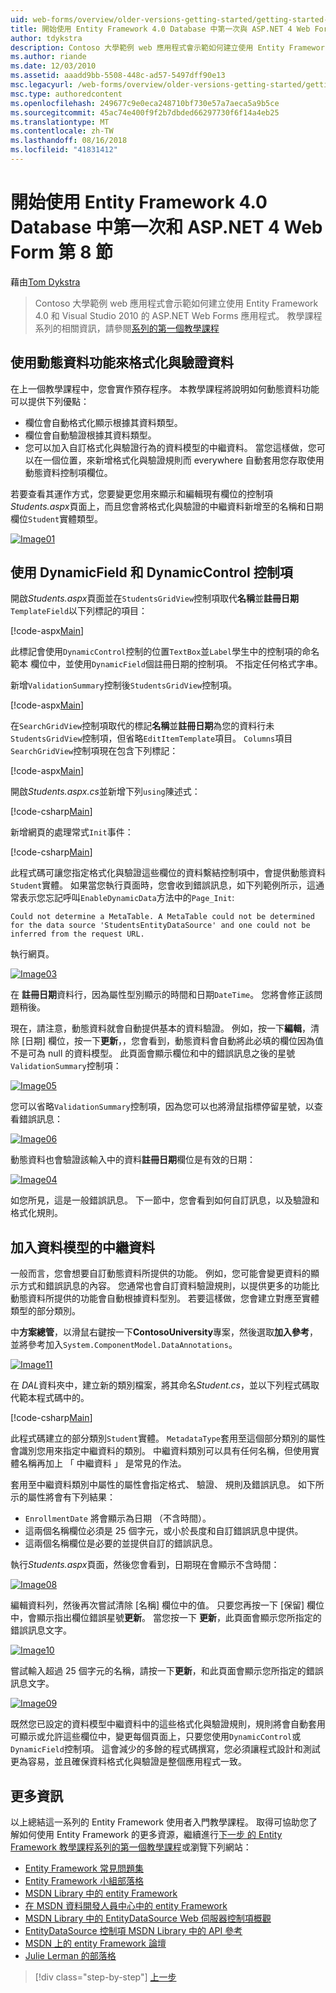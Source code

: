 ```yaml
---
uid: web-forms/overview/older-versions-getting-started/getting-started-with-ef/the-entity-framework-and-aspnet-getting-started-part-8
title: 開始使用 Entity Framework 4.0 Database 中第一次與 ASP.NET 4 Web Form-第 8 節 |Microsoft Docs
author: tdykstra
description: Contoso 大學範例 web 應用程式會示範如何建立使用 Entity Framework 的 ASP.NET Web Forms 應用程式。 範例應用程式是...
ms.author: riande
ms.date: 12/03/2010
ms.assetid: aaadd9bb-5508-448c-ad57-5497dff90e13
msc.legacyurl: /web-forms/overview/older-versions-getting-started/getting-started-with-ef/the-entity-framework-and-aspnet-getting-started-part-8
msc.type: authoredcontent
ms.openlocfilehash: 249677c9e0eca248710bf730e57a7aeca5a9b5ce
ms.sourcegitcommit: 45ac74e400f9f2b7dbded66297730f6f14a4eb25
ms.translationtype: MT
ms.contentlocale: zh-TW
ms.lasthandoff: 08/16/2018
ms.locfileid: "41831412"
---
```

<a name="getting-started-with-entity-framework-40-database-first-and-aspnet-4-web-forms---part-8"></a>開始使用 Entity Framework 4.0 Database 中第一次和 ASP.NET 4 Web Form 第 8 節
====================
藉由[Tom Dykstra](https://github.com/tdykstra)

> Contoso 大學範例 web 應用程式會示範如何建立使用 Entity Framework 4.0 和 Visual Studio 2010 的 ASP.NET Web Forms 應用程式。 教學課程系列的相關資訊，請參閱[系列的第一個教學課程](the-entity-framework-and-aspnet-getting-started-part-1.md)


## <a name="using-dynamic-data-functionality-to-format-and-validate-data"></a>使用動態資料功能來格式化與驗證資料

在上一個教學課程中，您會實作預存程序。 本教學課程將說明如何動態資料功能可以提供下列優點：

- 欄位會自動格式化顯示根據其資料類型。
- 欄位會自動驗證根據其資料類型。
- 您可以加入自訂格式化與驗證行為的資料模型的中繼資料。 當您這樣做，您可以在一個位置，來新增格式化與驗證規則而 everywhere 自動套用您存取使用動態資料控制項欄位。

若要查看其運作方式，您要變更您用來顯示和編輯現有欄位的控制項*Students.aspx*頁面上，而且您會將格式化與驗證的中繼資料新增至的名稱和日期欄位`Student`實體類型。

[![Image01](the-entity-framework-and-aspnet-getting-started-part-8/_static/image2.png)](the-entity-framework-and-aspnet-getting-started-part-8/_static/image1.png)

## <a name="using-dynamicfield-and-dynamiccontrol-controls"></a>使用 DynamicField 和 DynamicControl 控制項

開啟*Students.aspx*頁面並在`StudentsGridView`控制項取代**名稱**並**註冊日期**`TemplateField`以下列標記的項目：

[!code-aspx[Main](the-entity-framework-and-aspnet-getting-started-part-8/samples/sample1.aspx)]

此標記會使用`DynamicControl`控制的位置`TextBox`並`Label`學生中的控制項的命名範本 欄位中，並使用`DynamicField`個註冊日期的控制項。 不指定任何格式字串。

新增`ValidationSummary`控制後`StudentsGridView`控制項。

[!code-aspx[Main](the-entity-framework-and-aspnet-getting-started-part-8/samples/sample2.aspx)]

在`SearchGridView`控制項取代的標記**名稱**並**註冊日期**為您的資料行未`StudentsGridView`控制項，但省略`EditItemTemplate`項目。 `Columns`項目`SearchGridView`控制項現在包含下列標記：

[!code-aspx[Main](the-entity-framework-and-aspnet-getting-started-part-8/samples/sample3.aspx)]

開啟*Students.aspx.cs*並新增下列`using`陳述式：

[!code-csharp[Main](the-entity-framework-and-aspnet-getting-started-part-8/samples/sample4.cs)]

新增網頁的處理常式`Init`事件：

[!code-csharp[Main](the-entity-framework-and-aspnet-getting-started-part-8/samples/sample5.cs)]

此程式碼可讓您指定格式化與驗證這些欄位的資料繫結控制項中，會提供動態資料`Student`實體。 如果當您執行頁面時，您會收到錯誤訊息，如下列範例所示，這通常表示您忘記呼叫`EnableDynamicData`方法中的`Page_Init`:

`Could not determine a MetaTable. A MetaTable could not be determined for the data source 'StudentsEntityDataSource' and one could not be inferred from the request URL.`

執行網頁。

[![Image03](the-entity-framework-and-aspnet-getting-started-part-8/_static/image4.png)](the-entity-framework-and-aspnet-getting-started-part-8/_static/image3.png)

在 **註冊日期**資料行，因為屬性型別顯示的時間和日期`DateTime`。 您將會修正該問題稍後。

現在，請注意，動態資料就會自動提供基本的資料驗證。 例如，按一下**編輯**，清除 [日期] 欄位，按一下**更新**，，您會看到，動態資料會自動將此必填的欄位因為值不是可為 null 的資料模型。 此頁面會顯示欄位和中的錯誤訊息之後的星號`ValidationSummary`控制項：

[![Image05](the-entity-framework-and-aspnet-getting-started-part-8/_static/image6.png)](the-entity-framework-and-aspnet-getting-started-part-8/_static/image5.png)

您可以省略`ValidationSummary`控制項，因為您可以也將滑鼠指標停留星號，以查看錯誤訊息：

[![Image06](the-entity-framework-and-aspnet-getting-started-part-8/_static/image8.png)](the-entity-framework-and-aspnet-getting-started-part-8/_static/image7.png)

動態資料也會驗證該輸入中的資料**註冊日期**欄位是有效的日期：

[![Image04](the-entity-framework-and-aspnet-getting-started-part-8/_static/image10.png)](the-entity-framework-and-aspnet-getting-started-part-8/_static/image9.png)

如您所見，這是一般錯誤訊息。 下一節中，您會看到如何自訂訊息，以及驗證和格式化規則。

## <a name="adding-metadata-to-the-data-model"></a>加入資料模型的中繼資料

一般而言，您會想要自訂動態資料所提供的功能。 例如，您可能會變更資料的顯示方式和錯誤訊息的內容。 您通常也會自訂資料驗證規則，以提供更多的功能比動態資料所提供的功能會自動根據資料型別。 若要這樣做，您會建立對應至實體類型的部分類別。

中**方案總管**，以滑鼠右鍵按一下**ContosoUniversity**專案，然後選取**加入參考**，並將參考加入`System.ComponentModel.DataAnnotations`。

[![Image11](the-entity-framework-and-aspnet-getting-started-part-8/_static/image12.png)](the-entity-framework-and-aspnet-getting-started-part-8/_static/image11.png)

在  *DAL*資料夾中，建立新的類別檔案，將其命名*Student.cs*，並以下列程式碼取代範本程式碼中的。

[!code-csharp[Main](the-entity-framework-and-aspnet-getting-started-part-8/samples/sample6.cs)]

此程式碼建立的部分類別`Student`實體。 `MetadataType`套用至這個部分類別的屬性會識別您用來指定中繼資料的類別。 中繼資料類別可以具有任何名稱，但使用實體名稱再加上 「 中繼資料 」 是常見的作法。

套用至中繼資料類別中屬性的屬性會指定格式、 驗證、 規則及錯誤訊息。 如下所示的屬性將會有下列結果：

- `EnrollmentDate` 將會顯示為日期 （不含時間）。
- 這兩個名稱欄位必須是 25 個字元，或小於長度和自訂錯誤訊息中提供。
- 這兩個名稱欄位是必要的並提供自訂的錯誤訊息。

執行*Students.aspx*頁面，然後您會看到，日期現在會顯示不含時間：

[![Image08](the-entity-framework-and-aspnet-getting-started-part-8/_static/image14.png)](the-entity-framework-and-aspnet-getting-started-part-8/_static/image13.png)

編輯資料列，然後再次嘗試清除 [名稱] 欄位中的值。 只要您再按一下 [保留] 欄位中，會顯示指出欄位錯誤星號**更新**。 當您按一下 **更新**，此頁面會顯示您所指定的錯誤訊息文字。

[![Image10](the-entity-framework-and-aspnet-getting-started-part-8/_static/image16.png)](the-entity-framework-and-aspnet-getting-started-part-8/_static/image15.png)

嘗試輸入超過 25 個字元的名稱，請按一下**更新**，和此頁面會顯示您所指定的錯誤訊息文字。

[![Image09](the-entity-framework-and-aspnet-getting-started-part-8/_static/image18.png)](the-entity-framework-and-aspnet-getting-started-part-8/_static/image17.png)

既然您已設定的資料模型中繼資料中的這些格式化與驗證規則，規則將會自動套用可顯示或允許這些欄位中，變更每個頁面上，只要您使用`DynamicControl`或`DynamicField`控制項。 這會減少的多餘的程式碼撰寫，您必須讓程式設計和測試更為容易，並且確保資料格式化與驗證是整個應用程式一致。

## <a name="more-information"></a>更多資訊

以上總結這一系列的 Entity Framework 使用者入門教學課程。 取得可協助您了解如何使用 Entity Framework 的更多資源，繼續進行[下一步 的 Entity Framework 教學課程系列的第一個教學課程](../continuing-with-ef/using-the-entity-framework-and-the-objectdatasource-control-part-1-getting-started.md)或瀏覽下列網站：

- [Entity Framework 常見問題集](http://www.ef-faq.org/introduction.html)
- [Entity Framework 小組部落格](https://blogs.msdn.com/b/adonet/)
- [MSDN Library 中的 entity Framework](https://msdn.microsoft.com/library/bb399572.aspx)
- [在 MSDN 資料開發人員中心中的 entity Framework](https://msdn.microsoft.com/data/ef.aspx)
- [MSDN Library 中的 EntityDataSource Web 伺服器控制項概觀](https://msdn.microsoft.com/library/cc488502.aspx)
- [EntityDataSource 控制項 MSDN Library 中的 API 參考](https://msdn.microsoft.com/library/system.web.ui.webcontrols.entitydatasource.aspx)
- [MSDN 上的 entity Framework 論壇](https://social.msdn.microsoft.com/forums/adodotnetentityframework/)
- [Julie Lerman 的部落格](http://thedatafarm.com/blog/)

> [!div class="step-by-step"]
> [上一步](the-entity-framework-and-aspnet-getting-started-part-7.md)
